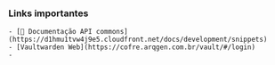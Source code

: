 ### Links importantes
	- [🔗 Documentação API commons](https://d1hmu1tvw4j9e5.cloudfront.net/docs/development/snippets)
	- [Vaultwarden Web](https://cofre.arqgen.com.br/vault/#/login)
	-